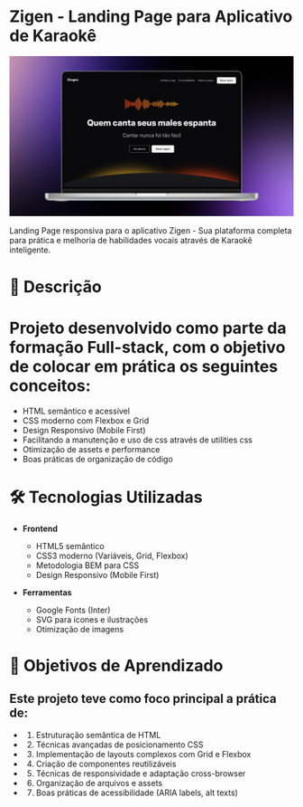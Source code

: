 # Zigen - Landing Page para Aplicativo de Karaokê

![Preview](assets/images/print.png) <!-- Adicione uma imagem de preview -->

Landing Page responsiva para o aplicativo Zigen - Sua plataforma completa para prática e melhoria de habilidades vocais através de Karaokê inteligente.

# 📝 Descrição

# Projeto desenvolvido como parte da formação Full-stack, com o objetivo de colocar em prática os seguintes conceitos:
- HTML semântico e acessível
- CSS moderno com Flexbox e Grid
- Design Responsivo (Mobile First)
- Facilitando a manutenção e uso de css através de utilities css
- Otimização de assets e performance
- Boas práticas de organização de código


# 🛠 Tecnologias Utilizadas

- **Frontend**
  - HTML5 semântico
  - CSS3 moderno (Variáveis, Grid, Flexbox)
  - Metodologia BEM para CSS
  - Design Responsivo (Mobile First)

- **Ferramentas**
  - Google Fonts (Inter)
  - SVG para ícones e ilustrações
  - Otimização de imagens

# 🎯 Objetivos de Aprendizado

## Este projeto teve como foco principal a prática de:
- 1. Estruturação semântica de HTML
- 2. Técnicas avançadas de posicionamento CSS
- 3. Implementação de layouts complexos com Grid e Flexbox
- 4. Criação de componentes reutilizáveis
- 5. Técnicas de responsividade e adaptação cross-browser
- 6. Organização de arquivos e assets
- 7. Boas práticas de acessibilidade (ARIA labels, alt texts)


